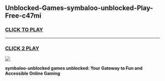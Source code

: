 
## Unblocked-Games-symbaloo-unblocked-Play-Free-c47mi
<h3>
<a href="https://premium76.site?title=symbaloo-unblocked&ref=23A">CLICK TO PLAY</a></h3>
<hr>

<h3>
<a href="https://premium76.site?title=symbaloo-unblocked&ref=23A">CLICK 2 PLAY</a>
  
</h3>

<a href="https://premium76.site?title=symbaloo-unblocked&ref=23A"><img src="https://clearcache.store/games.png"></a>


**symbaloo-unblocked games unblocked: Your Gateway to Fun and Accessible Online Gaming**
